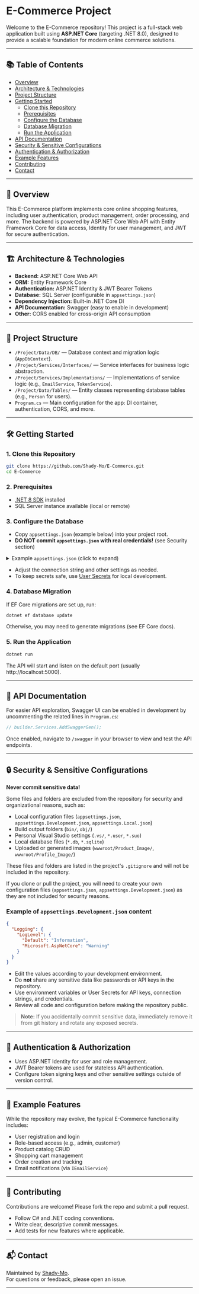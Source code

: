 # E-Commerce Project

Welcome to the E-Commerce repository! This project is a full-stack web application built using **ASP.NET Core** (targeting .NET 8.0), designed to provide a scalable foundation for modern online commerce solutions.

---

## 📚 Table of Contents

- [Overview](#-overview)
- [Architecture & Technologies](#-architecture--technologies)
- [Project Structure](#-project-structure)
- [Getting Started](#️-getting-started)
  - [Clone this Repository](#1-clone-this-repository)
  - [Prerequisites](#2-prerequisites)
  - [Configure the Database](#3-configure-the-database)
  - [Database Migration](#4-database-migration)
  - [Run the Application](#5-run-the-application)
- [API Documentation](#-api-documentation)
- [Security & Sensitive Configurations](#-security--sensitive-configurations)
- [Authentication & Authorization](#-authentication--authorization)
- [Example Features](#-example-features)
- [Contributing](#-contributing)
- [Contact](#-contact)

---

## 🚀 Overview

This E-Commerce platform implements core online shopping features, including user authentication, product management, order processing, and more. The backend is powered by ASP.NET Core Web API with Entity Framework Core for data access, Identity for user management, and JWT for secure authentication.

---
<a name="-architecture--technologies"></a>
## 🏗️ Architecture & Technologies

- **Backend:** ASP.NET Core Web API
- **ORM:** Entity Framework Core
- **Authentication:** ASP.NET Identity & JWT Bearer Tokens
- **Database:** SQL Server (configurable in `appsettings.json`)
- **Dependency Injection:** Built-in .NET Core DI
- **API Documentation:** Swagger (easy to enable in development)
- **Other:** CORS enabled for cross-origin API consumption

---

## 📁 Project Structure

- `/Project/Data/DB/` — Database context and migration logic (`AppDbContext`).
- `/Project/Services/Interfaces/` — Service interfaces for business logic abstraction.
- `/Project/Services/Implementations/` — Implementations of service logic (e.g., `EmailService`, `TokenService`).
- `/Project/Data/Tables/` — Entity classes representing database tables (e.g., `Person` for users).
- `Program.cs` — Main configuration for the app: DI container, authentication, CORS, and more.

---

## 🛠️ Getting Started

### 1. Clone this Repository

```bash
git clone https://github.com/Shady-Mo/E-Commerce.git
cd E-Commerce
```

### 2. Prerequisites

- [.NET 8 SDK](https://dotnet.microsoft.com/download) installed
- SQL Server instance available (local or remote)

### 3. Configure the Database

- Copy `appsettings.json` (example below) into your project root.
- **DO NOT commit `appsettings.json` with real credentials!** (see Security section)

<details>
<summary>Example <code>appsettings.json</code> (click to expand)</summary>

```json
{
  "ConnectionStrings": {
    "DefaultConnection": "Server=YOUR_SERVER;Database=YOUR_DB;User Id=YOUR_USER;Password=YOUR_PASSWORD;"
  },
  "Logging": {
    "LogLevel": {
      "Default": "Information",
      "Microsoft.AspNetCore": "Warning"
    }
  },
  "AllowedHosts": "*",
  "JWT": {
    "Issuer": "http://localhost:YOUR_PORT",
    "Audience": "http://localhost:YOUR_PORT",
    "SecretKey": "YOUR_SECRET_KEY"
  },
  "EmailSettings": {
    "SmtpServer": "smtp.yourprovider.com",
    "Port": 587,
    "Email": "your-email@example.com",
    "AppPassword": "your-app-password"
  }
}
```
</details>

- Adjust the connection string and other settings as needed.
- To keep secrets safe, use [User Secrets](https://learn.microsoft.com/en-us/aspnet/core/security/app-secrets) for local development.

### 4. Database Migration

If EF Core migrations are set up, run:

```bash
dotnet ef database update
```

Otherwise, you may need to generate migrations (see EF Core docs).

### 5. Run the Application

```bash
dotnet run
```

The API will start and listen on the default port (usually http://localhost:5000).

---

## 🧪 API Documentation

For easier API exploration, Swagger UI can be enabled in development by uncommenting the related lines in `Program.cs`:

```csharp
// builder.Services.AddSwaggerGen();
```

Once enabled, navigate to `/swagger` in your browser to view and test the API endpoints.

---

## 🔒 Security & Sensitive Configurations

**Never commit sensitive data!**

Some files and folders are excluded from the repository for security and organizational reasons, such as:

- Local configuration files (`appsettings.json`, `appsettings.Development.json`, `appsettings.Local.json`)
- Build output folders (`bin/`, `obj/`)
- Personal Visual Studio settings (`.vs/`, `*.user`, `*.suo`)
- Local database files (`*.db`, `*.sqlite`)
- Uploaded or generated images (`wwwroot/Product_Image/`, `wwwroot/Profile_Image/`)

These files and folders are listed in the project's `.gitignore` and will not be included in the repository.

If you clone or pull the project, you will need to create your own configuration files (`appsettings.json`, `appsettings.Development.json`) as they are not included for security reasons.

### Example of `appsettings.Development.json` content

```json
{
  "Logging": {
    "LogLevel": {
      "Default": "Information",
      "Microsoft.AspNetCore": "Warning"
    }
  }
}
```

- Edit the values according to your development environment.
- Do **not** share any sensitive data like passwords or API keys in the repository.
- Use environment variables or User Secrets for API keys, connection strings, and credentials.
- Review all code and configuration before making the repository public.

> **Note:** If you accidentally commit sensitive data, immediately remove it from git history and rotate any exposed secrets.

---

## 👤 Authentication & Authorization

- Uses ASP.NET Identity for user and role management.
- JWT Bearer tokens are used for stateless API authentication.
- Configure token signing keys and other sensitive settings outside of version control.

---

## 🛒 Example Features

While the repository may evolve, the typical E-Commerce functionality includes:

- User registration and login
- Role-based access (e.g., admin, customer)
- Product catalog CRUD
- Shopping cart management
- Order creation and tracking
- Email notifications (via `IEmailService`)

---

## 🤝 Contributing

Contributions are welcome! Please fork the repo and submit a pull request.

- Follow C# and .NET coding conventions.
- Write clear, descriptive commit messages.
- Add tests for new features where applicable.

---

## 📬 Contact

Maintained by [Shady-Mo](https://github.com/Shady-Mo).  
For questions or feedback, please open an issue.

---
